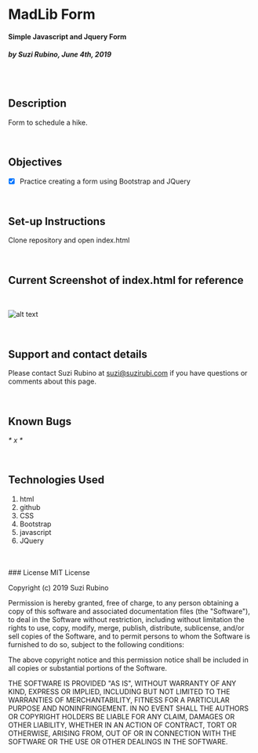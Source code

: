 # MadLib Form  
#### Simple Javascript and Jquery Form  
###### _**by Suzi Rubino, June 4th, 2019**_  

<br>


## Description
Form to schedule a hike.

<br>

## Objectives
- [x] Practice creating a form using Bootstrap and JQuery

<br>

## Set-up Instructions
Clone repository and open index.html

<br>

## Current Screenshot of index.html for reference

<br>

![alt text](https://raw.githubusercontent.com/rerun1/madLibs/master/img/screenShot6-4-19.png)

<br>

## Support and contact details
Please contact Suzi Rubino at suzi@suzirubi.com if you have questions or comments about this page.

<br>

## Known Bugs
_* x *_

<br>

## Technologies Used
1. html
2. github
3. CSS
4. Bootstrap
5. javascript
6. JQuery

<br>

<br>
### License
MIT License

Copyright (c) 2019 Suzi Rubino

Permission is hereby granted, free of charge, to any person obtaining a copy
of this software and associated documentation files (the "Software"), to deal
in the Software without restriction, including without limitation the rights
to use, copy, modify, merge, publish, distribute, sublicense, and/or sell
copies of the Software, and to permit persons to whom the Software is
furnished to do so, subject to the following conditions:

The above copyright notice and this permission notice shall be included in all
copies or substantial portions of the Software.

THE SOFTWARE IS PROVIDED "AS IS", WITHOUT WARRANTY OF ANY KIND, EXPRESS OR
IMPLIED, INCLUDING BUT NOT LIMITED TO THE WARRANTIES OF MERCHANTABILITY,
FITNESS FOR A PARTICULAR PURPOSE AND NONINFRINGEMENT. IN NO EVENT SHALL THE
AUTHORS OR COPYRIGHT HOLDERS BE LIABLE FOR ANY CLAIM, DAMAGES OR OTHER
LIABILITY, WHETHER IN AN ACTION OF CONTRACT, TORT OR OTHERWISE, ARISING FROM,
OUT OF OR IN CONNECTION WITH THE SOFTWARE OR THE USE OR OTHER DEALINGS IN THE
SOFTWARE.
